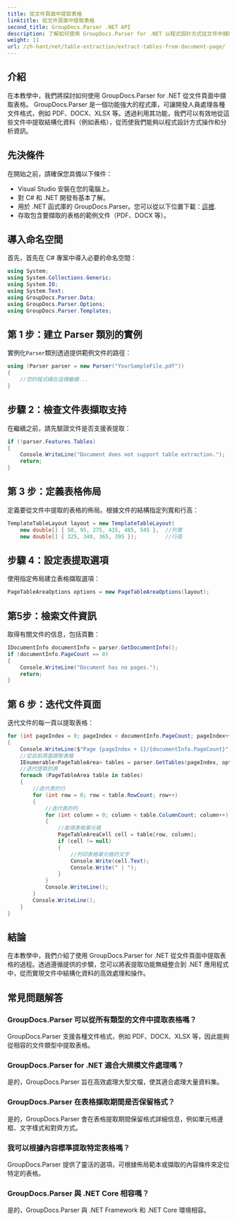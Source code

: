```yaml
---
title: 從文件頁面中提取表格
linktitle: 從文件頁面中提取表格
second_title: GroupDocs.Parser .NET API
description: 了解如何使用 GroupDocs.Parser for .NET 以程式設計方式從文件中擷取表格。這個綜合教程提供了逐步指導。
weight: 11
url: /zh-hant/net/table-extraction/extract-tables-from-document-page/
---
```

## 介紹
在本教學中，我們將探討如何使用 GroupDocs.Parser for .NET 從文件頁面中擷取表格。 GroupDocs.Parser 是一個功能強大的程式庫，可讓開發人員處理各種文件格式，例如 PDF、DOCX、XLSX 等。透過利用其功能，我們可以有效地從這些文件中提取結構化資料（例如表格），從而使我們能夠以程式設計方式操作和分析資訊。
## 先決條件
在開始之前，請確保您具備以下條件：
- Visual Studio 安裝在您的電腦上。
- 對 C# 和 .NET 開發有基本了解。
- 用於 .NET 函式庫的 GroupDocs.Parser。您可以從以下位置下載：[這裡](https://releases.groupdocs.com/parser/net/).
- 存取包含要擷取的表格的範例文件（PDF、DOCX 等）。

## 導入命名空間
首先，首先在 C# 專案中導入必要的命名空間：
```csharp
using System;
using System.Collections.Generic;
using System.IO;
using System.Text;
using GroupDocs.Parser.Data;
using GroupDocs.Parser.Options;
using GroupDocs.Parser.Templates;
```
## 第 1 步：建立 Parser 類別的實例
實例化`Parser`類別透過提供範例文件的路徑：
```csharp
using (Parser parser = new Parser("YourSampleFile.pdf"))
{
    //您的程式碼在這裡繼續...
}
```
## 步驟 2：檢查文件表擷取支持
在繼續之前，請先驗證文件是否支援表提取：
```csharp
if (!parser.Features.Tables)
{
    Console.WriteLine("Document does not support table extraction.");
    return;
}
```
## 第 3 步：定義表格佈局
定義要從文件中提取的表格的佈局。根據文件的結構指定列寬和行高：
```csharp
TemplateTableLayout layout = new TemplateTableLayout(
    new double[] { 50, 95, 275, 415, 485, 545 },  //列寬
    new double[] { 325, 340, 365, 395 });         //行高
```
## 步驟 4：設定表提取選項
使用指定佈局建立表格擷取選項：
```csharp
PageTableAreaOptions options = new PageTableAreaOptions(layout);
```
## 第5步：檢索文件資訊
取得有關文件的信息，包括頁數：
```csharp
IDocumentInfo documentInfo = parser.GetDocumentInfo();
if (documentInfo.PageCount == 0)
{
    Console.WriteLine("Document has no pages.");
    return;
}
```
## 第 6 步：迭代文件頁面
迭代文件的每一頁以提取表格：
```csharp
for (int pageIndex = 0; pageIndex < documentInfo.PageCount; pageIndex++)
{
    Console.WriteLine($"Page {pageIndex + 1}/{documentInfo.PageCount}");
    //從目前頁面提取表格
    IEnumerable<PageTableArea> tables = parser.GetTables(pageIndex, options);
    //迭代提取的表
    foreach (PageTableArea table in tables)
    {
        //迭代表的行
        for (int row = 0; row < table.RowCount; row++)
        {
            //迭代表的列
            for (int column = 0; column < table.ColumnCount; column++)
            {
                //取得表格單元格
                PageTableAreaCell cell = table[row, column];
                if (cell != null)
                {
                    //列印表格單元格的文字
                    Console.Write(cell.Text);
                    Console.Write(" | ");
                }
            }
            Console.WriteLine();
        }
        Console.WriteLine();
    }
}
```

## 結論
在本教學中，我們介紹了使用 GroupDocs.Parser for .NET 從文件頁面中提取表格的過程。透過遵循提供的步驟，您可以將表提取功能無縫整合到 .NET 應用程式中，從而實現文件中結構化資料的高效處理和操作。

## 常見問題解答
### GroupDocs.Parser 可以從所有類型的文件中提取表格嗎？
GroupDocs.Parser 支援各種文件格式，例如 PDF、DOCX、XLSX 等，因此能夠從相容的文件類型中提取表格。
### GroupDocs.Parser for .NET 適合大規模文件處理嗎？
是的，GroupDocs.Parser 旨在高效處理大型文檔，使其適合處理大量資料集。
### GroupDocs.Parser 在表格擷取期間是否保留格式？
是的，GroupDocs.Parser 會在表格提取期間保留格式詳細信息，例如單元格邊框、文字樣式和對齊方式。
### 我可以根據內容標準提取特定表格嗎？
GroupDocs.Parser 提供了靈活的選項，可根據佈局範本或擷取的內容條件來定位特定的表格。
### GroupDocs.Parser 與 .NET Core 相容嗎？
是的，GroupDocs.Parser 與 .NET Framework 和 .NET Core 環境相容。